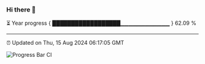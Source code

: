 ### Hi there 👋

⏳ Year progress { ██████████████████▁▁▁▁▁▁▁▁▁▁▁▁ } 62.09 %

---

⏰ Updated on Thu, 15 Aug 2024 06:17:05 GMT

![Progress Bar CI](https://github.com/liununu/liununu/workflows/Progress%20Bar%20CI/badge.svg)
